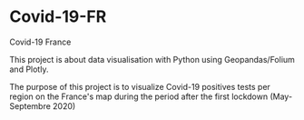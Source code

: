 # Covid-19-FR
 Covid-19 France

This project is about data visualisation with Python using Geopandas/Folium and Plotly.

The purpose of this project is to visualize Covid-19 positives tests per region on the France's map during the period after the first lockdown (May-Septembre 2020)